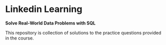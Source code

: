 # Linkedin Learning
<p><b> Solve Real-World Data Problems with SQL</b></p>
<p>This repository is collection of solutions to the practice questions provided in the course.
